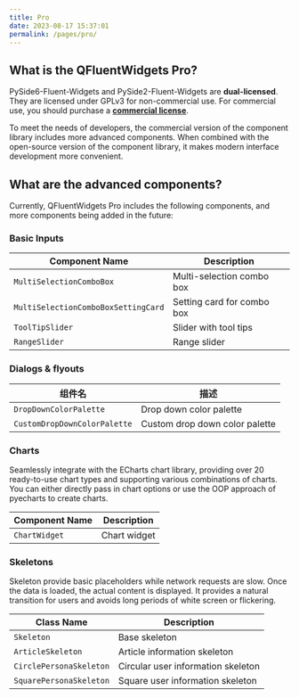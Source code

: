 ```yaml
---
title: Pro
date: 2023-08-17 15:37:01
permalink: /pages/pro/
---
```


## What is the QFluentWidgets Pro?

PySide6-Fluent-Widgets and PySide2-Fluent-Widgets are **dual-licensed**. They are licensed under GPLv3 for non-commercial use. For commercial use, you should purchase a [**commercial license**](/price).

To meet the needs of developers, the commercial version of the component library includes more advanced components. When combined with the open-source version of the component library, it makes modern interface development more convenient.

## What are the advanced components?

Currently, QFluentWidgets Pro includes the following components, and more components being added in the future:

### Basic Inputs

| Component Name                      | Description                |
| ----------------------------------- | -------------------------- |
| `MultiSelectionComboBox`            | Multi-selection combo box  |
| `MultiSelectionComboBoxSettingCard` | Setting card for combo box |
| `ToolTipSlider`                     | Slider with tool tips      |
| `RangeSlider`                       | Range slider               |

### Dialogs & flyouts

| 组件名                       | 描述                            |
| ---------------------------- | ------------------------------- |
| `DropDownColorPalette`       | Drop down color palette         |
| `CustomDropDownColorPalette` | Custom drop down color palette |

### Charts

Seamlessly integrate with the ECharts chart library, providing over 20 ready-to-use chart types and supporting various combinations of charts. You can either directly pass in chart options or use the OOP approach of pyecharts to create charts.

| Component Name | Description  |
| -------------- | ------------ |
| `ChartWidget`  | Chart widget |

### Skeletons

Skeleton provide basic placeholders while network requests are slow. Once the data is loaded, the actual content is displayed. It provides a natural transition for users and avoids long periods of white screen or flickering.

| Class Name              | Description                        |
| ----------------------- | ---------------------------------- |
| `Skeleton`              | Base skeleton                      |
| `ArticleSkeleton`       | Article information skeleton       |
| `CirclePersonaSkeleton` | Circular user information skeleton |
| `SquarePersonaSkeleton` | Square user information skeleton   |